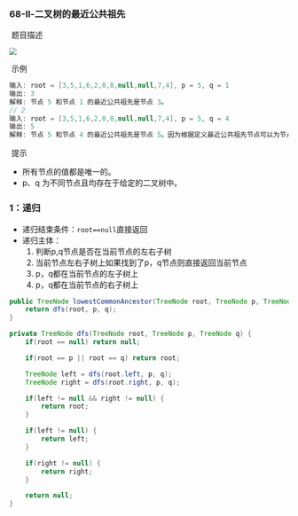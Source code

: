 ### 68-Ⅱ-二叉树的最近公共祖先

​	题目描述

<img src="http://myblogoss.aimezhao.online/20200822150523.png" style="zoom:80%;" />

​	示例

```java
输入: root = [3,5,1,6,2,0,8,null,null,7,4], p = 5, q = 1
输出: 3
解释: 节点 5 和节点 1 的最近公共祖先是节点 3。
// 2
输入: root = [3,5,1,6,2,0,8,null,null,7,4], p = 5, q = 4
输出: 5
解释: 节点 5 和节点 4 的最近公共祖先是节点 5。因为根据定义最近公共祖先节点可以为节点本身。
```

​	提示

- 所有节点的值都是唯一的。
- p、q 为不同节点且均存在于给定的二叉树中。

### 1：递归

- 递归结束条件：`root==null`直接返回
- 递归主体：
  1. 判断p,q节点是否在当前节点的左右子树
  2. 当前节点左右子树上如果找到了p，q节点则直接返回当前节点
  3. p，q都在当前节点的左子树上
  4. p，q都在当前节点的右子树上

```java
public TreeNode lowestCommonAncestor(TreeNode root, TreeNode p, TreeNode q) {
    return dfs(root, p, q);
}

private TreeNode dfs(TreeNode root, TreeNode p, TreeNode q) {
    if(root == null) return null;

    if(root == p || root == q) return root;

    TreeNode left = dfs(root.left, p, q);
    TreeNode right = dfs(root.right, p, q);

    if(left != null && right != null) {
        return root;
    }

    if(left != null) {
        return left;
    }

    if(right != null) {
        return right;
    }

    return null;
}
```

